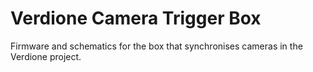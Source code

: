 Verdione Camera Trigger Box
===========================

Firmware and schematics for the box that synchronises cameras in the Verdione
project.

